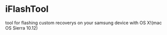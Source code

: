 # iFlashTool
tool for flashing custom recoverys on your samsung device with OS X!(mac OS Sierra 10.12)
